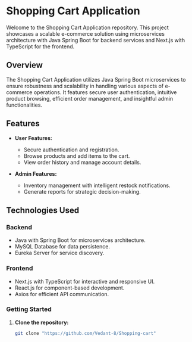# Shopping Cart Application

Welcome to the Shopping Cart Application repository. This project showcases a scalable e-commerce solution using microservices architecture with Java Spring Boot for backend services and Next.js with TypeScript for the frontend.

## Overview

The Shopping Cart Application utilizes Java Spring Boot microservices to ensure robustness and scalability in handling various aspects of e-commerce operations. It features secure user authentication, intuitive product browsing, efficient order management, and insightful admin functionalities.

## Features

- **User Features:**
  - Secure authentication and registration.
  - Browse products and add items to the cart.
  - View order history and manage account details.

- **Admin Features:**
  - Inventory management with intelligent restock notifications.
  - Generate reports for strategic decision-making.

## Technologies Used

### Backend

- Java with Spring Boot for microservices architecture.
- MySQL Database for data persistence.
- Eureka Server for service discovery.

### Frontend

- Next.js with TypeScript for interactive and responsive UI.
- React.js for component-based development.
- Axios for efficient API communication.

### Getting Started

1. **Clone the repository:**

   ```bash
   git clone "https://github.com/Vedant-8/Shopping-cart"
   ```
